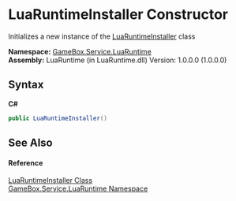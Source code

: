 # LuaRuntimeInstaller Constructor 
 

Initializes a new instance of the <a href="43904003-0090-31af-a938-b7483d54fe42">LuaRuntimeInstaller</a> class

**Namespace:**&nbsp;<a href="0ce109c1-664b-61df-f44d-f1eea7f8a1d9">GameBox.Service.LuaRuntime</a><br />**Assembly:**&nbsp;LuaRuntime (in LuaRuntime.dll) Version: 1.0.0.0 (1.0.0.0)

## Syntax

**C#**<br />
``` C#
public LuaRuntimeInstaller()
```


## See Also


#### Reference
<a href="43904003-0090-31af-a938-b7483d54fe42">LuaRuntimeInstaller Class</a><br /><a href="0ce109c1-664b-61df-f44d-f1eea7f8a1d9">GameBox.Service.LuaRuntime Namespace</a><br />